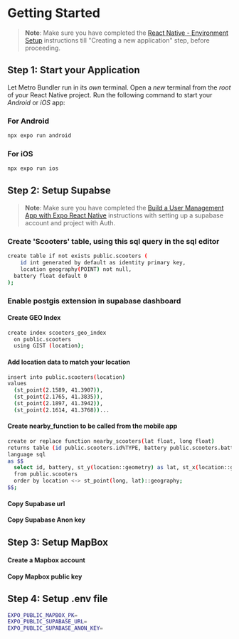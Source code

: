 # Getting Started

> **Note**: Make sure you have completed the [React Native - Environment Setup](https://reactnative.dev/docs/environment-setup) instructions till "Creating a new application" step, before proceeding.

## Step 1: Start your Application

Let Metro Bundler run in its _own_ terminal. Open a _new_ terminal from the _root_ of your React Native project. Run the following command to start your _Android_ or _iOS_ app:

### For Android

```bash
npx expo run android
```

### For iOS

```bash
npx expo run ios
```

## Step 2: Setup Supabse

> **Note**: Make sure you have completed the [Build a User Management App with Expo React Native](https://supabase.com/docs/guides/getting-started/tutorials/with-expo-react-native) instructions with setting up a supabase account and project with Auth.

### Create 'Scooters' table, using this sql query in the sql editor

```bash
create table if not exists public.scooters (
	id int generated by default as identity primary key,
	location geography(POINT) not null,
  battery float default 0
);

```

### Enable postgis extension in supabase dashboard

#### Create GEO Index

```bash
create index scooters_geo_index
  on public.scooters
  using GIST (location);
```

#### Add location data to match your location

```bash
insert into public.scooters(location)
values
  (st_point(2.1589, 41.3907)),
  (st_point(2.1765, 41.3835)),
  (st_point(2.1897, 41.3942)),
  (st_point(2.1614, 41.3768))...

```

#### Create nearby_function to be called from the mobile app

```bash
create or replace function nearby_scooters(lat float, long float)
returns table (id public.scooters.id%TYPE, battery public.scooters.battery%TYPE, lat float, long float, dist_meters float)
language sql
as $$
  select id, battery, st_y(location::geometry) as lat, st_x(location::geometry) as long, st_distance(location, st_point(long, lat)::geography) as dist_meters
  from public.scooters
  order by location <-> st_point(long, lat)::geography;
$$;
```

#### Copy Supabase url

#### Copy Supabase Anon key

## Step 3: Setup MapBox

#### Create a Mapbox account

#### Copy Mapbox public key

## Step 4: Setup .env file

```bash
EXPO_PUBLIC_MAPBOX_PK=
EXPO_PUBLIC_SUPABASE_URL=
EXPO_PUBLIC_SUPABASE_ANON_KEY=

```
